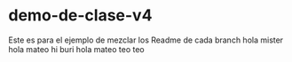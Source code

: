 # demo-de-clase-v4
Este es para el ejemplo de mezclar los Readme de cada branch
hola mister
hola mateo
hi buri
hola mateo teo teo
